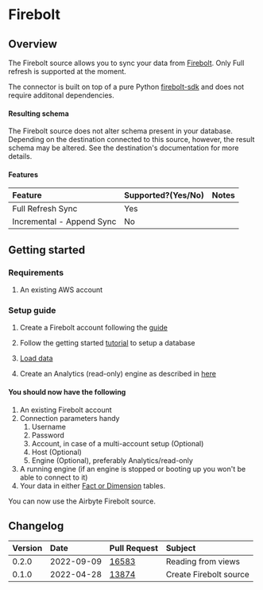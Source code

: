 # Firebolt

## Overview

The Firebolt source allows you to sync your data from [Firebolt](https://www.firebolt.io/). Only Full refresh is supported at the moment.

The connector is built on top of a pure Python [firebolt-sdk](https://pypi.org/project/firebolt-sdk/) and does not require additonal dependencies.

#### Resulting schema

The Firebolt source does not alter schema present in your database. Depending on the destination connected to this source, however, the result schema may be altered. See the destination's documentation for more details.

#### Features

| Feature | Supported?\(Yes/No\) | Notes |
| :--- | :--- | :--- |
| Full Refresh Sync | Yes |  |
| Incremental - Append Sync | No |  |

## Getting started

### Requirements

1. An existing AWS account


### Setup guide

1. Create a Firebolt account following the [guide](https://docs.firebolt.io/managing-your-account/creating-an-account.html)

1. Follow the getting started [tutorial](https://docs.firebolt.io/getting-started.html) to setup a database

1. [Load data](https://docs.firebolt.io/loading-data/loading-data.html)

1. Create an Analytics (read-only) engine as described in [here](https://docs.firebolt.io/working-with-engines/working-with-engines-using-the-firebolt-manager.html)


#### You should now have the following

1. An existing Firebolt account
1. Connection parameters handy
    1. Username
    1. Password
    1. Account, in case of a multi-account setup (Optional)
    1. Host (Optional)
    1. Engine (Optional), preferably Analytics/read-only
1. A running engine (if an engine is stopped or booting up you won't be able to connect to it)
1. Your data in either [Fact or Dimension](https://docs.firebolt.io/working-with-tables.html#fact-and-dimension-tables) tables.

You can now use the Airbyte Firebolt source.

## Changelog

| Version | Date | Pull Request | Subject |
| :--- | :--- | :--- | :--- |
| 0.2.0 | 2022-09-09 | [16583](https://github.com/airbytehq/airbyte/pull/16583)   | Reading from views |
| 0.1.0 | 2022-04-28 | [13874](https://github.com/airbytehq/airbyte/pull/13874)   | Create Firebolt source |